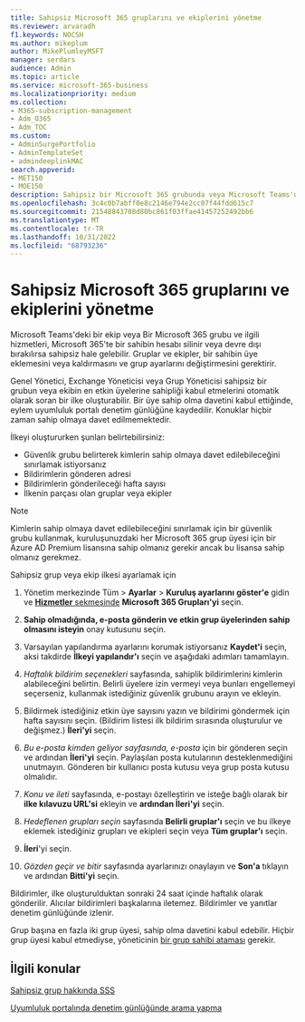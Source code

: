 ```yaml
---
title: Sahipsiz Microsoft 365 gruplarını ve ekiplerini yönetme
ms.reviewer: arvaradh
f1.keywords: NOCSH
ms.author: mikeplum
author: MikePlumleyMSFT
manager: serdars
audience: Admin
ms.topic: article
ms.service: microsoft-365-business
ms.localizationpriority: medium
ms.collection:
- M365-subscription-management
- Adm_O365
- Adm_TOC
ms.custom:
- AdminSurgePortfolio
- AdminTemplateSet
- admindeeplinkMAC
search.appverid:
- MET150
- MOE150
description: Sahipsiz bir Microsoft 365 grubunda veya Microsoft Teams'de bir ekipte sahip olmaya üyeleri otomatik olarak davet etmeyi öğrenin.
ms.openlocfilehash: 3c4c0b7abff0e8c2146e794e2cc07f44fdd615c7
ms.sourcegitcommit: 21548843708d80bc861f03ffae41457252492bb6
ms.translationtype: MT
ms.contentlocale: tr-TR
ms.lasthandoff: 10/31/2022
ms.locfileid: "68793236"
---
```

# <a name="manage-ownerless-microsoft-365-groups-and-teams"></a>Sahipsiz Microsoft 365 gruplarını ve ekiplerini yönetme

Microsoft Teams'deki bir ekip veya Bir Microsoft 365 grubu ve ilgili hizmetleri, Microsoft 365'te bir sahibin hesabı silinir veya devre dışı bırakılırsa sahipsiz hale gelebilir. Gruplar ve ekipler, bir sahibin üye eklemesini veya kaldırmasını ve grup ayarlarını değiştirmesini gerektirir.

Genel Yönetici, Exchange Yöneticisi veya Grup Yöneticisi sahipsiz bir grubun veya ekibin en etkin üyelerine sahipliği kabul etmelerini otomatik olarak soran bir ilke oluşturabilir. Bir üye sahip olma davetini kabul ettiğinde, eylem uyumluluk portalı denetim günlüğüne kaydedilir. Konuklar hiçbir zaman sahip olmaya davet edilmemektedir.

İlkeyi oluştururken şunları belirtebilirsiniz:
- Güvenlik grubu belirterek kimlerin sahip olmaya davet edilebileceğini sınırlamak istiyorsanız
- Bildirimlerin gönderen adresi
- Bildirimlerin gönderileceği hafta sayısı
- İlkenin parçası olan gruplar veya ekipler

> [!Note]
> Kimlerin sahip olmaya davet edilebileceğini sınırlamak için bir güvenlik grubu kullanmak, kuruluşunuzdaki her Microsoft 365 grup üyesi için bir Azure AD Premium lisansına sahip olmanız gerekir ancak bu lisansa sahip olmanız gerekmez.

Sahipsiz grup veya ekip ilkesi ayarlamak için

1. Yönetim merkezinde Tüm \> **Ayarlar** \> **Kuruluş ayarlarını** **göster'e** gidin ve <a href="https://go.microsoft.com/fwlink/p/?linkid=2053743" target="_blank">**Hizmetler** sekmesinde</a> **Microsoft 365 Grupları'yi** seçin.

1. **Sahip olmadığında, e-posta gönderin ve etkin grup üyelerinden sahip olmasını isteyin** onay kutusunu seçin.

1. Varsayılan yapılandırma ayarlarını korumak istiyorsanız **Kaydet'i** seçin, aksi takdirde **İlkeyi yapılandır'ı** seçin ve aşağıdaki adımları tamamlayın.

1. *Haftalık bildirim seçenekleri* sayfasında, sahiplik bildirimlerini kimlerin alabileceğini belirtin. Belirli üyelere izin vermeyi veya bunları engellemeyi seçerseniz, kullanmak istediğiniz güvenlik grubunu arayın ve ekleyin.

1. Bildirmek istediğiniz etkin üye sayısını yazın ve bildirimi göndermek için hafta sayısını seçin. (Bildirim listesi ilk bildirim sırasında oluşturulur ve değişmez.) **İleri'yi** seçin.

1. *Bu e-posta kimden geliyor sayfasında, e-posta* için bir gönderen seçin ve ardından **İleri'yi** seçin. Paylaşılan posta kutularının desteklenmediğini unutmayın. Gönderen bir kullanıcı posta kutusu veya grup posta kutusu olmalıdır.

1. *Konu ve ileti* sayfasında, e-postayı özelleştirin ve isteğe bağlı olarak bir **ilke kılavuzu URL'si** ekleyin ve **ardından İleri'yi** seçin.

1. *Hedeflenen grupları seçin* sayfasında **Belirli gruplar'ı** seçin ve bu ilkeye eklemek istediğiniz grupları ve ekipleri seçin veya **Tüm gruplar'ı** seçin.

1. **İleri**'yi seçin.

1. *Gözden geçir ve bitir* sayfasında ayarlarınızı onaylayın ve **Son'a** tıklayın ve ardından **Bitti'yi** seçin.

Bildirimler, ilke oluşturulduktan sonraki 24 saat içinde haftalık olarak gönderilir. Alıcılar bildirimleri başkalarına iletemez. Bildirimler ve yanıtlar denetim günlüğünde izlenir.

Grup başına en fazla iki grup üyesi, sahip olma davetini kabul edebilir. Hiçbir grup üyesi kabul etmediyse, yöneticinin [bir grup sahibi ataması](/admin/create-groups/add-or-remove-members-from-groups) gerekir.

## <a name="related-topics"></a>İlgili konular

[Sahipsiz grup hakkında SSS](/exchange/troubleshoot/groups-and-distribution-lists/ownerless-group-policy)

[Uyumluluk portalında denetim günlüğünde arama yapma](/microsoft-365/compliance/search-the-audit-log-in-security-and-compliance)
